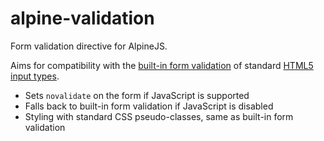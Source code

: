 # alpine-validation

Form validation directive for AlpineJS.

Aims for compatibility with the [built-in form validation](https://developer.mozilla.org/en-US/docs/Learn_web_development/Extensions/Forms/Form_validation#using_built-in_form_validation) of standard [HTML5 input types](https://developer.mozilla.org/en-US/docs/Learn_web_development/Extensions/Forms/HTML5_input_types).
- Sets `novalidate` on the form if JavaScript is supported
- Falls back to built-in form validation if JavaScript is disabled
- Styling with standard CSS pseudo-classes, same as built-in form validation
